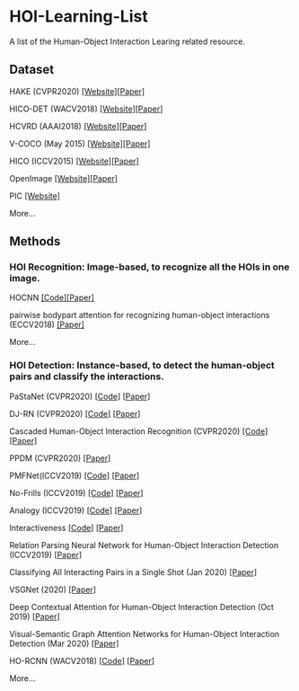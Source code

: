 # HOI-Learning-List
A list of the Human-Object Interaction Learing related resource.

## Dataset
HAKE (CVPR2020) [[Website]](http://hake-mvig.cn/home/)[[Paper]](https://arxiv.org/pdf/1904.06539.pdf)

HICO-DET (WACV2018) [[Website]](http://www-personal.umich.edu/~ywchao/hico/)[[Paper]](http://www-personal.umich.edu/~ywchao/publications/chao_wacv2018.pdf)

HCVRD (AAAI2018) [[Website]](https://bitbucket.org/jingruixiaozhuang/hcvrd-a-benchmark-for-large-scale-human-centered-visual/src/master/)[[Paper]](https://pdfs.semanticscholar.org/c94f/1aaf62f87d97dd579cb6451cb9149fb4967d.pdf)

V-COCO (May 2015) [[Website]](https://github.com/s-gupta/v-coco)[[Paper]](https://arxiv.org/pdf/1505.04474.pdf)

HICO (ICCV2015) [[Website]](http://www-personal.umich.edu/~ywchao/hico/)[[Paper]](http://www-personal.umich.edu/~ywchao/publications/chao_iccv2015.pdf)

OpenImage [[Website]](https://visualgenome.org/)[[Paper]](https://arxiv.org/abs/1602.07332)

PIC [[Website]](http://picdataset.com/challenge/index/)

More...

## Methods

### HOI Recognition: Image-based, to recognize all the HOIs in one image.

HOCNN [[Code]](https://github.com/ywchao/hico_benchmark)[[Paper]](http://www-personal.umich.edu/~ywchao/publications/chao_iccv2015.pdf)

pairwise bodypart attention for recognizing human-object interactions (ECCV2018) [[Paper]](http://openaccess.thecvf.com/content_ECCV_2018/papers/Haoshu_Fang_Pairwise_Body-Part_Attention_ECCV_2018_paper.pdf)

More...

### HOI Detection: Instance-based, to detect the human-object pairs and classify the interactions.

PaStaNet (CVPR2020) [[Code]]() [[Paper]]()

DJ-RN (CVPR2020) [[Code]]() [[Paper]]()

Cascaded Human-Object Interaction Recognition (CVPR2020) [[Code]](https://github.com/tfzhou/C-HOI) [[Paper]](https://arxiv.org/pdf/2003.04262.pdf)

PPDM (CVPR2020) [[Paper]](https://arxiv.org/pdf/1912.12898.pdf)

PMFNet(ICCV2019) [[Code]](https://github.com/bobwan1995/PMFNet) [[Paper]](https://arxiv.org/abs/1909.08453)

No-Frills (ICCV2019) [[Code]](https://github.com/BigRedT/no_frills_hoi_det) [[Paper]](http://tanmaygupta.info/assets/img/no_frills/paper.pdf)

Analogy (ICCV2019) [[Code]](https://github.com/jpeyre/analogy) [[Paper]](https://arxiv.org/pdf/1912.12898.pdf)

Interactiveness [[Code]](https://github.com/DirtyHarryLYL/Transferable-Interactiveness-Network) [[Paper]](https://arxiv.org/pdf/1811.08264.pdf)

Relation Parsing Neural Network for Human-Object Interaction Detection (ICCV2019) [[Paper]](http://openaccess.thecvf.com/content_ICCV_2019/papers/Zhou_Relation_Parsing_Neural_Network_for_Human-Object_Interaction_Detection_ICCV_2019_paper.pdf)

Classifying All Interacting Pairs in a Single Shot (Jan 2020) [[Paper]](https://arxiv.org/pdf/2001.04360.pdf)

VSGNet (2020) [[Paper]](https://vision.ece.ucsb.edu/sites/default/files/publications/vsgnet_spatial_attention_network_for_detecting_human_object_interactions_using_graph_convolutions_0.pdf)

Deep Contextual Attention for Human-Object Interaction Detection (Oct 2019) [[Paper]](https://arxiv.org/pdf/1910.07721.pdf)

Visual-Semantic Graph Attention Networks for Human-Object Interaction Detection (Mar 2020) [[Paper]](https://arxiv.org/pdf/2001.02302.pdf)


HO-RCNN (WACV2018) [[Code]](https://github.com/ywchao/ho-rcnn) [[Paper]](http://www-personal.umich.edu/~ywchao/publications/chao_wacv2018.pdf)

More...
